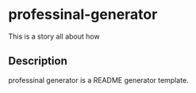 # professinal-generator
    
This is a story all about how 

## Description
 
professinal generator is a README generator template. 